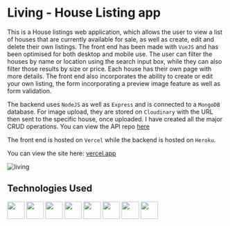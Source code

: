 # Living - House Listing app

This is a House listings web application, which allows the user to view a list of houses that are currently available for sale, as well as create, edit and delete their own listings. The front end has been made with `VueJS` and has been optimised for both desktop and mobile use. The user can filter the houses by name or location using the search input box, while they can also filter those results by size or price. Each house has their own page with more details. The front end also incorporates the ability to create or edit your own listing, the form incorporating a preview image feature as well as form validation.

The backend uses `NodeJS` as well as `Express` and is connected to a `MongoDB` database. For image upload, they are stored on `Cloudinary` with the URL then sent to the specific house, once uploaded. I have created all the major CRUD operations. You can view the API repo <a href="https://github.com/EoghainOB/houseAPI/">here</a>

The front end is hosted on `Vercel` while the backend is hosted on `Heroku`.

You can view the site here: <a href="https://house-listing-eo.vercel.app/">vercel.app</a>

![living](https://github.com/EoghainOB/HouseListingEO/assets/110406695/e8a84351-ab2c-4e41-a2de-ae7b652ac5a1)

## Technologies Used
<div>
    <img height=40 src="https://cdn.jsdelivr.net/gh/devicons/devicon/icons/javascript/javascript-original.svg"/>
    <img height=40 src="https://cdn.jsdelivr.net/gh/devicons/devicon/icons/typescript/typescript-original.svg"/>
    <img height=40 src="https://cdn.jsdelivr.net/gh/devicons/devicon/icons/nodejs/nodejs-original.svg" />
    <img height=40 src="https://cdn.jsdelivr.net/gh/devicons/devicon/icons/vuejs/vuejs-original.svg" />
    <img height=40 src="https://cdn.jsdelivr.net/gh/devicons/devicon/icons/express/express-original.svg" />
    <img height=40 src="https://cdn.jsdelivr.net/gh/devicons/devicon/icons/html5/html5-original.svg" />
    <img height=40 src="https://cdn.jsdelivr.net/gh/devicons/devicon/icons/css3/css3-original.svg" />
    <img height=40 src="https://cdn.jsdelivr.net/gh/devicons/devicon/icons/mongodb/mongodb-original.svg" />
</div>
